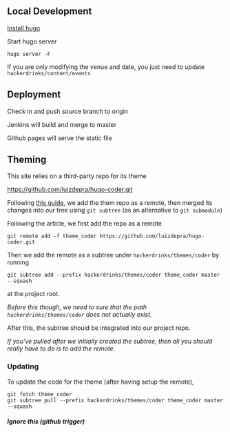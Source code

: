## Local Development

[Install hugo](https://gohugo.io/getting-started/installing/)

Start hugo server

    hugo server -F

If you are only modifying the venue and date, you just need to update `hackerdrinks/content/events`

## Deployment

Check in and push source branch to origin

Jenkins will build and merge to master

Github pages will serve the static file

## Theming

This site relies on a third-party repo for its theme

https://github.com/luizdepra/hugo-coder.git


Following [this guide](https://www.atlassian.com/blog/git/alternatives-to-git-submodule-git-subtree), we add the them repo as a remote, then merged its changes into our tree using `git subtree` (as an alternative to `git submodule`)


Following the article, we first add the repo as a remote

    git remote add -f theme_coder https://github.com/luizdepra/hugo-coder.git

Then we add the remote as a subtree under `hackerdrinks/themes/coder` by running

    git subtree add --prefix hackerdrinks/themes/coder theme_coder master --squash

at the project root.

_Before this though, we need to sure that the path `hackerdrinks/themes/coder` does not actually exist._

After this, the subtree should be integrated into our project repo.

_If you've pulled after we initially created the subtree, then all you should really have to do is to add the remote._


### Updating

To update the code for the theme (after having setup the remote),

    git fetch theme_coder
    git subtree pull --prefix hackerdrinks/themes/coder theme_coder master --squash

##### Ignore this (github trigger)
